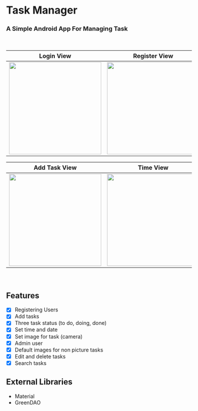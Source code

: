 # Task Manager
### A Simple Android App For Managing Task

<br>

| Login View | Register View | Tasks View |
|--|--|--|
| <img src="http://uupload.ir/files/diqs_screenshot_1576840803.png" width=250px> | <img src="http://uupload.ir/files/dfvc_screenshot_1576840806.png" width=250px> | <img src="http://uupload.ir/files/flfm_screenshot_1576840885.png" width=250px> |


| Add Task View | Time View | List View |
|--|--|--|
| <img src="http://uupload.ir/files/x19u_screenshot_1576840891.png" width=250px> | <img src="http://uupload.ir/files/weey_screenshot_1576840933.png" width=250px> | <img src="http://uupload.ir/files/phcx_screenshot_1576840975.png" width=250px> |

<br>

 ## Features
 - [x] Registering Users
 - [x] Add tasks
 - [x] Three task status (to do, doing, done)
 - [x] Set time and date
 - [x] Set image for task (camera)
 - [x] Admin user
 - [x] Default images for non picture tasks
 - [x] Edit and delete tasks
 - [x] Search tasks
 ## External Libraries
 - Material
 - GreenDAO
